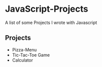# JavaScript-Projects
A list of some Projects I wrote with Javascript

## Projects
- Pizza-Menu
- Tic-Tac-Toe Game
- Calculator
